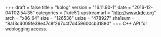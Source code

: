 +++
draft = false
title = "kblog"
version = "16.11.90-1"
date = "2016-12-04T02:54:35"
categories = ['kde5']
upstreamurl = "http://www.kde.org"
arch = "x86_64"
size = "126536"
usize = "478927"
sha1sum = "8a13c4009fe39e47c8f267c4f7d459600cb31880"
+++
C++ API for weblogging access.